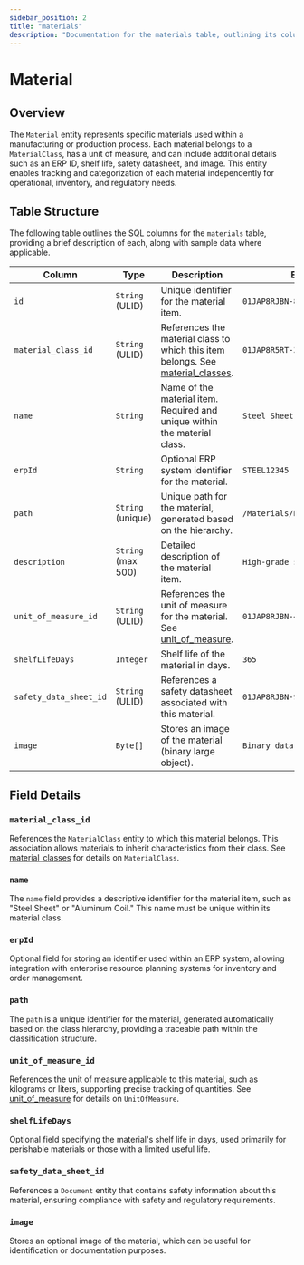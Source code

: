 ```yaml
---
sidebar_position: 2
title: "materials"
description: "Documentation for the materials table, outlining its columns and structure."
---
```


# Material

## Overview

The `Material` entity represents specific materials used within a manufacturing or production process. Each material
belongs to a `MaterialClass`, has a unit of measure, and can include additional details such as an ERP ID, shelf life,
safety datasheet, and image. This entity enables tracking and categorization of each material independently for
operational, inventory, and regulatory needs.

## Table Structure

The following table outlines the SQL columns for the `materials` table, providing a brief description of each, along
with sample data where applicable.

| Column                 | Type               | Description                                                                                                             | Example                         |
|------------------------|--------------------|-------------------------------------------------------------------------------------------------------------------------|---------------------------------|
| `id`                   | `String` (ULID)    | Unique identifier for the material item.                                                                                | `01JAP8RJBN-8ZTPXSGY-J9GSDPE1`  |
| `material_class_id`    | `String` (ULID)    | References the material class to which this item belongs. See [material_classes](material-class).                  | `01JAP8R5RT-3FPXQABY-7KQZT6VF`  |
| `name`                 | `String`           | Name of the material item. Required and unique within the material class.                                               | `Steel Sheet`                   |
| `erpId`                | `String`           | Optional ERP system identifier for the material.                                                                        | `STEEL12345`                    |
| `path`                 | `String` (unique)  | Unique path for the material, generated based on the hierarchy.                                                         | `/Materials/RawMaterials/Steel` |
| `description`          | `String` (max 500) | Detailed description of the material item.                                                                              | `High-grade steel sheet`        |
| `unit_of_measure_id`   | `String` (ULID)    | References the unit of measure for the material. See [unit_of_measure](../utility-models/unit-of-measure-model/unit-of-measure). | `01JAP8RJBN-4VYZUKE1-LY2QHV8X`  |
| `shelfLifeDays`        | `Integer`          | Shelf life of the material in days.                                                                                     | `365`                           |
| `safety_data_sheet_id` | `String` (ULID)    | References a safety datasheet associated with this material.                                                            | `01JAP8RJBN-9WTGQRQW-Y3XCRTXF`  |
| `image`                | `Byte[]`           | Stores an image of the material (binary large object).                                                                  | `Binary data`                   |

## Field Details

### `material_class_id`

References the `MaterialClass` entity to which this material belongs. This association allows materials to inherit
characteristics from their class.
See [material_classes](material-class) for details on `MaterialClass`.

### `name`

The `name` field provides a descriptive identifier for the material item, such as "Steel Sheet" or "Aluminum Coil." This
name must be unique within its material class.

### `erpId`

Optional field for storing an identifier used within an ERP system, allowing integration with enterprise resource
planning systems for inventory and order management.

### `path`

The `path` is a unique identifier for the material, generated automatically based on the class hierarchy, providing a
traceable path within the classification structure.

### `unit_of_measure_id`

References the unit of measure applicable to this material, such as kilograms or liters, supporting precise tracking of
quantities.
See [unit_of_measure](../utility-models/unit-of-measure-model/unit-of-measure) for details on `UnitOfMeasure`.

### `shelfLifeDays`

Optional field specifying the material's shelf life in days, used primarily for perishable materials or those with a
limited useful life.

### `safety_data_sheet_id`

References a `Document` entity that contains safety information about this material, ensuring compliance with safety and
regulatory requirements.

### `image`

Stores an optional image of the material, which can be useful for identification or documentation purposes.